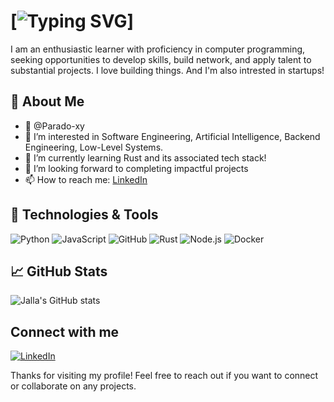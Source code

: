 # [![Typing SVG](https://readme-typing-svg.demolab.com?font=Cursive+Code&pause=100&lines=Hallo!+I'm+Jalla+👋)]

I am an enthusiastic learner with proficiency in computer programming, seeking opportunities to develop skills, build network, and apply talent to substantial projects.
I love building things. And I'm also intrested in startups!

## 🚀 About Me

- 👋 @Parado-xy
- 👀 I’m interested in Software Engineering, Artificial Intelligence, Backend Engineering, Low-Level Systems. 
- 🌱 I’m currently learning Rust and its associated tech stack!
- 💞️ I’m looking forward to completing impactful projects
- 📫 How to reach me:
        <a href = 'https://www.linkedin.com/in/omajuwa-jalla-a8b93b324/'> LinkedIn </a>

## 🔧 Technologies & Tools

![Python](https://img.shields.io/badge/Python-3670A0?style=for-the-badge&logo=python&logoColor=ffdd54)
![JavaScript](https://img.shields.io/badge/JavaScript-323330?style=for-the-badge&logo=javascript&logoColor=F7DF1E)
![GitHub](https://img.shields.io/badge/GitHub-181717?style=for-the-badge&logo=github&logoColor=white)
![Rust](https://img.shields.io/badge/Rust-339943?style=for-the-badge&logo=rust&logoColor=white)
![Node.js](https://img.shields.io/badge/Node.js-339933?style=for-the-badge&logo=nodedotjs&logoColor=white)
![Docker](https://img.shields.io/badge/Docker-2496ED?style=for-the-badge&logo=docker&logoColor=white)

## 📈 GitHub Stats

![Jalla's GitHub stats](https://github-readme-stats.vercel.app/api?username=Parado-xy&show_icons=true&theme=radical)

## Connect with me

[![LinkedIn](https://img.shields.io/badge/LinkedIn-0A66C2?style=for-the-badge&logo=linkedin&logoColor=white)](https://www.linkedin.com/in/omajuwa-jalla-a8b93b324/)

Thanks for visiting my profile! Feel free to reach out if you want to connect or collaborate on any projects.

<!---
Parado-xy/Parado-xy is a ✨ special ✨ repository because its `README.md` (this file) appears on your GitHub profile.
You can click the Preview link to take a look at your changes.
--->
